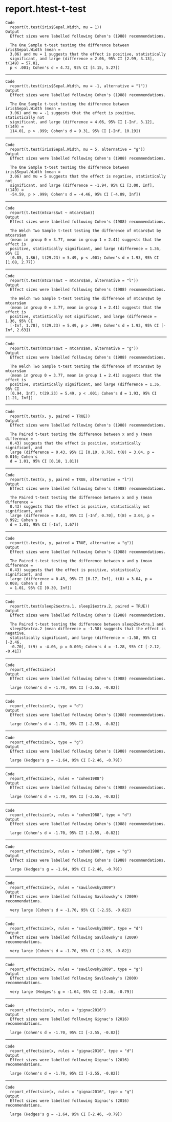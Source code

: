 # report.htest-t-test

    Code
      report(t.test(iris$Sepal.Width, mu = 1))
    Output
      Effect sizes were labelled following Cohen's (1988) recommendations.
      
      The One Sample t-test testing the difference between iris$Sepal.Width (mean =
      3.06) and mu = 1 suggests that the effect is positive, statistically
      significant, and large (difference = 2.06, 95% CI [2.99, 3.13], t(149) = 57.81,
      p < .001; Cohen's d = 4.72, 95% CI [4.15, 5.27])

---

    Code
      report(t.test(iris$Sepal.Width, mu = -1, alternative = "l"))
    Output
      Effect sizes were labelled following Cohen's (1988) recommendations.
      
      The One Sample t-test testing the difference between iris$Sepal.Width (mean =
      3.06) and mu = -1 suggests that the effect is positive, statistically not
      significant, and large (difference = 4.06, 95% CI [-Inf, 3.12], t(149) =
      114.01, p > .999; Cohen's d = 9.31, 95% CI [-Inf, 10.19])

---

    Code
      report(t.test(iris$Sepal.Width, mu = 5, alternative = "g"))
    Output
      Effect sizes were labelled following Cohen's (1988) recommendations.
      
      The One Sample t-test testing the difference between iris$Sepal.Width (mean =
      3.06) and mu = 5 suggests that the effect is negative, statistically not
      significant, and large (difference = -1.94, 95% CI [3.00, Inf], t(149) =
      -54.59, p > .999; Cohen's d = -4.46, 95% CI [-4.89, Inf])

---

    Code
      report(t.test(mtcars$wt ~ mtcars$am))
    Output
      Effect sizes were labelled following Cohen's (1988) recommendations.
      
      The Welch Two Sample t-test testing the difference of mtcars$wt by mtcars$am
      (mean in group 0 = 3.77, mean in group 1 = 2.41) suggests that the effect is
      positive, statistically significant, and large (difference = 1.36, 95% CI
      [0.85, 1.86], t(29.23) = 5.49, p < .001; Cohen's d = 1.93, 95% CI [1.08, 2.77])

---

    Code
      report(t.test(mtcars$wt ~ mtcars$am, alternative = "l"))
    Output
      Effect sizes were labelled following Cohen's (1988) recommendations.
      
      The Welch Two Sample t-test testing the difference of mtcars$wt by mtcars$am
      (mean in group 0 = 3.77, mean in group 1 = 2.41) suggests that the effect is
      positive, statistically not significant, and large (difference = 1.36, 95% CI
      [-Inf, 1.78], t(29.23) = 5.49, p > .999; Cohen's d = 1.93, 95% CI [-Inf, 2.63])

---

    Code
      report(t.test(mtcars$wt ~ mtcars$am, alternative = "g"))
    Output
      Effect sizes were labelled following Cohen's (1988) recommendations.
      
      The Welch Two Sample t-test testing the difference of mtcars$wt by mtcars$am
      (mean in group 0 = 3.77, mean in group 1 = 2.41) suggests that the effect is
      positive, statistically significant, and large (difference = 1.36, 95% CI
      [0.94, Inf], t(29.23) = 5.49, p < .001; Cohen's d = 1.93, 95% CI [1.21, Inf])

---

    Code
      report(t.test(x, y, paired = TRUE))
    Output
      Effect sizes were labelled following Cohen's (1988) recommendations.
      
      The Paired t-test testing the difference between x and y (mean difference =
      0.43) suggests that the effect is positive, statistically significant, and
      large (difference = 0.43, 95% CI [0.10, 0.76], t(8) = 3.04, p = 0.016; Cohen's
      d = 1.01, 95% CI [0.18, 1.81])

---

    Code
      report(t.test(x, y, paired = TRUE, alternative = "l"))
    Output
      Effect sizes were labelled following Cohen's (1988) recommendations.
      
      The Paired t-test testing the difference between x and y (mean difference =
      0.43) suggests that the effect is positive, statistically not significant, and
      large (difference = 0.43, 95% CI [-Inf, 0.70], t(8) = 3.04, p = 0.992; Cohen's
      d = 1.01, 95% CI [-Inf, 1.67])

---

    Code
      report(t.test(x, y, paired = TRUE, alternative = "g"))
    Output
      Effect sizes were labelled following Cohen's (1988) recommendations.
      
      The Paired t-test testing the difference between x and y (mean difference =
      0.43) suggests that the effect is positive, statistically significant, and
      large (difference = 0.43, 95% CI [0.17, Inf], t(8) = 3.04, p = 0.008; Cohen's d
      = 1.01, 95% CI [0.30, Inf])

---

    Code
      report(t.test(sleep2$extra.1, sleep2$extra.2, paired = TRUE))
    Output
      Effect sizes were labelled following Cohen's (1988) recommendations.
      
      The Paired t-test testing the difference between sleep2$extra.1 and
      sleep2$extra.2 (mean difference = -1.58) suggests that the effect is negative,
      statistically significant, and large (difference = -1.58, 95% CI [-2.46,
      -0.70], t(9) = -4.06, p = 0.003; Cohen's d = -1.28, 95% CI [-2.12, -0.41])

---

    Code
      report_effectsize(x)
    Output
      Effect sizes were labelled following Cohen's (1988) recommendations. 
      
      large (Cohen's d = -1.70, 95% CI [-2.55, -0.82])

---

    Code
      report_effectsize(x, type = "d")
    Output
      Effect sizes were labelled following Cohen's (1988) recommendations. 
      
      large (Cohen's d = -1.70, 95% CI [-2.55, -0.82])

---

    Code
      report_effectsize(x, type = "g")
    Output
      Effect sizes were labelled following Cohen's (1988) recommendations. 
      
      large (Hedges's g = -1.64, 95% CI [-2.46, -0.79])

---

    Code
      report_effectsize(x, rules = "cohen1988")
    Output
      Effect sizes were labelled following Cohen's (1988) recommendations. 
      
      large (Cohen's d = -1.70, 95% CI [-2.55, -0.82])

---

    Code
      report_effectsize(x, rules = "cohen1988", type = "d")
    Output
      Effect sizes were labelled following Cohen's (1988) recommendations. 
      
      large (Cohen's d = -1.70, 95% CI [-2.55, -0.82])

---

    Code
      report_effectsize(x, rules = "cohen1988", type = "g")
    Output
      Effect sizes were labelled following Cohen's (1988) recommendations. 
      
      large (Hedges's g = -1.64, 95% CI [-2.46, -0.79])

---

    Code
      report_effectsize(x, rules = "sawilowsky2009")
    Output
      Effect sizes were labelled following Savilowsky's (2009) recommendations. 
      
      very large (Cohen's d = -1.70, 95% CI [-2.55, -0.82])

---

    Code
      report_effectsize(x, rules = "sawilowsky2009", type = "d")
    Output
      Effect sizes were labelled following Savilowsky's (2009) recommendations. 
      
      very large (Cohen's d = -1.70, 95% CI [-2.55, -0.82])

---

    Code
      report_effectsize(x, rules = "sawilowsky2009", type = "g")
    Output
      Effect sizes were labelled following Savilowsky's (2009) recommendations. 
      
      very large (Hedges's g = -1.64, 95% CI [-2.46, -0.79])

---

    Code
      report_effectsize(x, rules = "gignac2016")
    Output
      Effect sizes were labelled following Gignac's (2016) recommendations. 
      
      large (Cohen's d = -1.70, 95% CI [-2.55, -0.82])

---

    Code
      report_effectsize(x, rules = "gignac2016", type = "d")
    Output
      Effect sizes were labelled following Gignac's (2016) recommendations. 
      
      large (Cohen's d = -1.70, 95% CI [-2.55, -0.82])

---

    Code
      report_effectsize(x, rules = "gignac2016", type = "g")
    Output
      Effect sizes were labelled following Gignac's (2016) recommendations. 
      
      large (Hedges's g = -1.64, 95% CI [-2.46, -0.79])

